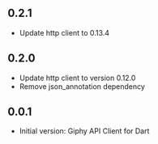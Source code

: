 ## 0.2.1

- Update http client to 0.13.4

## 0.2.0

- Update http client to version 0.12.0
- Remove json_annotation dependency

## 0.0.1

- Initial version: Giphy API Client for Dart
